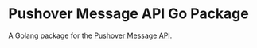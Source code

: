# Pushover Message API Go Package

A Golang package for the [Pushover Message API](https://pushover.net/api).

